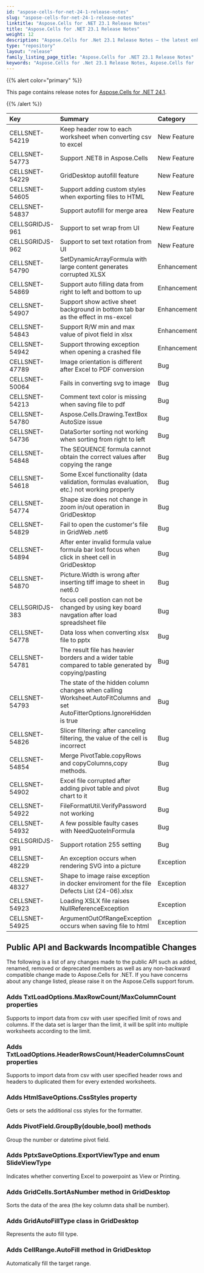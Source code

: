 ```yaml
---
id: "aspose-cells-for-net-24-1-release-notes"
slug: "aspose-cells-for-net-24-1-release-notes"
linktitle: "Aspose.Cells for .NET 23.1 Release Notes"
title: "Aspose.Cells for .NET 23.1 Release Notes"
weight: 12
description: "Aspose.Cells for .Net 23.1 Release Notes – the latest enhancements, new features, and fixes."
type: "repository"
layout: "release"
family_listing_page_title: "Aspose.Cells for .NET 23.1 Release Notes"
keywords: "Aspose.Cells for .Net 23.1 Release Notes, Aspose.Cells for .Net 23.1 updates and fixes"
---
```


{{% alert color="primary" %}}

This page contains release notes for [Aspose.Cells for .NET 24.1](https://www.nuget.org/packages/Aspose.Cells/24.1.0).

{{% /alert %}}

|**Key**|**Summary**|**Category**|
| :- | :- | :- |
|CELLSNET-54219|Keep header row to each worksheet when converting csv to excel|New Feature
|CELLSNET-54773|Support .NET8 in Aspose.Cells|New Feature
|CELLSNET-54229|GridDesktop autofill feature|New Feature
|CELLSNET-54605|Support adding custom styles when exporting files to HTML|New Feature
|CELLSNET-54837|Support autofill for merge area|New Feature
|CELLSGRIDJS-961|Support to set wrap from UI|New Feature
|CELLSGRIDJS-962|Support to set text rotation from UI|New Feature
|CELLSNET-54790|SetDynamicArrayFormula with large content generates corrupted XLSX|Enhancement
|CELLSNET-54869|Support auto filling data from right to left and bottom to up|Enhancement
|CELLSNET-54907|Support show active sheet background in bottom tab bar as the effect in ms-excel|Enhancement
|CELLSNET-54843|Support R/W min and max value of pivot field in xlsx|Enhancement
|CELLSNET-54942|Support throwing exception when opening a crashed file|Enhancement
|CELLSNET-47789|Image orientation is different after Excel to PDF conversion|Bug
|CELLSNET-50064|Fails in converting svg to image|Bug
|CELLSNET-54213|Comment text color is missing when saving file to pdf|Bug
|CELLSNET-54780|Aspose.Cells.Drawing.TextBox AutoSize issue|Bug
|CELLSNET-54736|DataSorter sorting not working when sorting from right to left|Bug
|CELLSNET-54848|The SEQUENCE formula cannot obtain the correct values after copying the range|Bug
|CELLSNET-54618|Some Excel functionality (data validation, formulas evaluation, etc.) not working properly|Bug
|CELLSNET-54774|Shape size does not change in zoom in/out operation in GridDesktop|Bug
|CELLSNET-54829|Fail to open the customer's file  in GridWeb .net6|Bug
|CELLSNET-54894|After enter invalid formula value formula bar lost focus when click in sheet cell in GridDesktop|Bug
|CELLSNET-54870|Picture.Width is wrong after inserting tiff image to sheet in net6.0|Bug
|CELLSGRIDJS-383|focus cell postion can not be changed by using key board navgation after load spreadsheet file|Bug
|CELLSNET-54778|Data loss when converting xlsx file to pptx|Bug
|CELLSNET-54781|The result file has heavier borders and a wider table compared to table generated by copying/pasting|Bug
|CELLSNET-54793|The state of the hidden column changes when calling Worksheet.AutoFitColumns and set AutoFitterOptions.IgnoreHidden is true|Bug
|CELLSNET-54826|Slicer filtering: after canceling filtering, the value of the cell is incorrect|Bug
|CELLSNET-54854|Merge PivotTable.copyRows and copyColumns,copy methods.|Bug
|CELLSNET-54902|Excel file corrupted after adding pivot table and pivot chart to it|Bug
|CELLSNET-54922|FileFormatUtil.VerifyPassword not working|Bug
|CELLSNET-54932|A few possible faulty cases with NeedQuoteInFormula|Bug
|CELLSGRIDJS-991|Support rotation 255 setting|Bug
|CELLSNET-48229|An exception occurs when rendering SVG into a picture|Exception
|CELLSNET-48327|Shape to image raise exception in docker enviroment for the file Defects List (24-06).xlsx|Exception
|CELLSNET-54923|Loading XSLX file raises NullReferenceException |Exception
|CELLSNET-54925|ArgumentOutOfRangeException occurs when saving file to html|Exception

## **Public API and Backwards Incompatible Changes**

The following is a list of any changes made to the public API such as added, renamed, removed or deprecated members as well as any non-backward compatible change made to Aspose.Cells for .NET. If you have concerns about any change listed, please raise it on the Aspose.Cells support forum.

### **Adds TxtLoadOptions.MaxRowCount/MaxColumnCount properties**

Supports to import data from csv with user specified limit of rows and columns. If the data set is larger than the limit, it will be split into multiple worksheets according to the limit.

### **Adds TxtLoadOptions.HeaderRowsCount/HeaderColumnsCount properties**

Supports to import data from csv with user specified header rows and headers to duplicated them for every extended worksheets.

### **Adds HtmlSaveOptions.CssStyles property**

Gets or sets the additional css styles for the formatter.

### **Adds PivotField.GroupBy(double,bool) methods**

Group the number or datetime pivot field.

### **Adds PptxSaveOptions.ExportViewType and enum SlideViewType**

Indicates whether converting Excel to powerpoint as View or Printing.

### **Adds GridCells.SortAsNumber method in GridDesktop**

Sorts the data of the area (the key column data shall be number).

### **Adds GridAutoFillType class in GridDesktop**

Represents the auto fill type.

### **Adds CellRange.AutoFill method in GridDesktop**

Automatically fill the target range.
